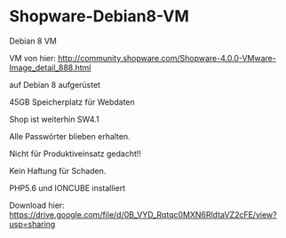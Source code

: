 # Shopware-Debian8-VM
Debian 8 VM

VM von hier:
http://community.shopware.com/Shopware-4.0.0-VMware-Image_detail_888.html

auf Debian 8 aufgerüstet

45GB Speicherplatz für Webdaten

Shop ist weiterhin SW4.1

Alle Passwörter blieben erhalten.

Nicht für Produktiveinsatz gedacht!!

Kein Haftung für Schaden.


PHP5.6 und IONCUBE installiert

Download hier:
https://drive.google.com/file/d/0B_VYD_Rqtqc0MXN6RldtaVZ2cFE/view?usp=sharing
